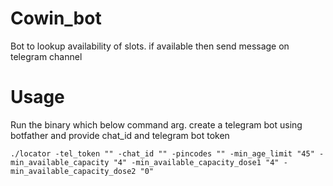 # Cowin_bot

Bot to lookup availability of slots. if available then send message on telegram channel

# Usage

Run the binary which below command arg. create a telegram bot using botfather and provide chat_id and telegram bot token
```
./locator -tel_token "" -chat_id "" -pincodes "" -min_age_limit "45" -min_available_capacity "4" -min_available_capacity_dose1 "4" -min_available_capacity_dose2 "0"
```